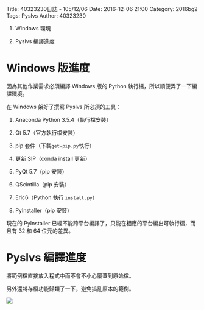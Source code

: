 Title: 40323230日誌 - 105/12/06
Date: 2016-12-06 21:00
Category: 2016bg2
Tags: Pyslvs
Author: 40323230

1. Windows 環境

1. Pyslvs 編譯進度

<!-- PELICAN_END_SUMMARY -->

Windows 版進度
===

因為其他作業需求必須編譯 Windows 版的 Python 執行檔，所以順便弄了一下編譯環境。

在 Windows 架好了撰寫 Pyslvs 所必須的工具：

1. Anaconda Python 3.5.4（執行檔安裝）

1. Qt 5.7（官方執行檔安裝）

1. pip 套件（下載`get-pip.py`執行）

1. 更新 SIP（conda install 更新）

1. PyQt 5.7（pip 安裝）

1. QScintilla（pip 安裝）

1. Eric6（Python 執行 `install.py`）

1. PyInstaller（pip 安裝）

現在的 PyInstaller 已經不能跨平台編譯了，只能在相應的平台編出可執行檔，而且有 32 和 64 位元的差異。

Pyslvs 編譯進度
===

將範例檔直接放入程式中而不會不小心覆蓋到原始檔。

另外還將存檔功能歸類了一下，避免搞亂原本的範例。

![](https://raw.githubusercontent.com/coursemdetw/project_site_files/gh-pages/files/2016spring/g2/Python_solvespace/1206_01.jpg)